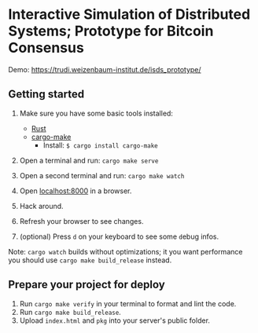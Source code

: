 # Interactive Simulation of Distributed Systems; Prototype for Bitcoin Consensus

Demo: https://trudi.weizenbaum-institut.de/isds_prototype/

## Getting started

1. Make sure you have some basic tools installed:

   - [Rust](https://www.rust-lang.org/learn/get-started)
   - [cargo-make](https://sagiegurari.github.io/cargo-make/)
     - Install: `$ cargo install cargo-make`

1. Open a terminal and run: `cargo make serve`
1. Open a second terminal and run: `cargo make watch`
1. Open [localhost:8000](http://localhost:8000) in a browser.
1. Hack around.
1. Refresh your browser to see changes.
1. (optional) Press `d` on your keyboard to see some `d`ebug infos.

Note: `cargo watch` builds without optimizations; it you want performance you should use `cargo make build_release` instead.

## Prepare your project for deploy

1. Run `cargo make verify` in your terminal to format and lint the code.
1. Run `cargo make build_release`.
1. Upload `index.html` and `pkg` into your server's public folder.
